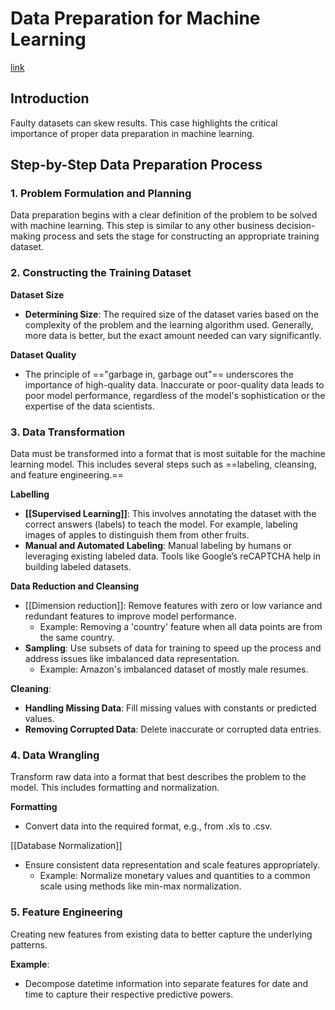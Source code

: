 # Data Preparation for Machine Learning

[link](https://www.youtube.com/watch?v=P8ERBy91Y90)
## Introduction

Faulty datasets can skew results. This case highlights the critical importance of proper data preparation in machine learning. 

## Step-by-Step Data Preparation Process

### 1. Problem Formulation and Planning

Data preparation begins with a clear definition of the problem to be solved with machine learning. This step is similar to any other business decision-making process and sets the stage for constructing an appropriate training dataset.

### 2. Constructing the Training Dataset
**Dataset Size**
- **Determining Size**: The required size of the dataset varies based on the complexity of the problem and the learning algorithm used. Generally, more data is better, but the exact amount needed can vary significantly.

**Dataset Quality**
- The principle of =="garbage in, garbage out"== underscores the importance of high-quality data. Inaccurate or poor-quality data leads to poor model performance, regardless of the model's sophistication or the expertise of the data scientists.

### 3. Data Transformation
Data must be transformed into a format that is most suitable for the machine learning model. This includes several steps such as ==labeling, cleansing, and feature engineering.==

**Labelling**
- **[[Supervised Learning]]**: This involves annotating the dataset with the correct answers (labels) to teach the model. For example, labeling images of apples to distinguish them from other fruits.
- **Manual and Automated Labeling**: Manual labeling by humans or leveraging existing labeled data. Tools like Google’s reCAPTCHA help in building labeled datasets.

**Data Reduction and Cleansing**
- [[Dimension reduction]]: Remove features with zero or low variance and redundant features to improve model performance.
  - Example: Removing a 'country' feature when all data points are from the same country.
- **Sampling**: Use subsets of data for training to speed up the process and address issues like imbalanced data representation.
  - Example: Amazon's imbalanced dataset of mostly male resumes.

**Cleaning**:
- **Handling Missing Data**: Fill missing values with constants or predicted values.
- **Removing Corrupted Data**: Delete inaccurate or corrupted data entries.

### 4. Data Wrangling 
Transform raw data into a format that best describes the problem to the model. This includes formatting and normalization.

**Formatting**
- Convert data into the required format, e.g., from .xls to .csv.

 [[Database Normalization]]
- Ensure consistent data representation and scale features appropriately.
  - Example: Normalize monetary values and quantities to a common scale using methods like min-max normalization.

### 5. Feature Engineering
Creating new features from existing data to better capture the underlying patterns.

**Example**:
- Decompose datetime information into separate features for date and time to capture their respective predictive powers.
